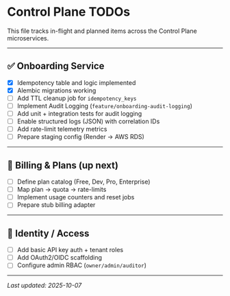 # Control Plane TODOs

This file tracks in-flight and planned items across the Control Plane microservices.

---

## ✅ Onboarding Service

- [x] Idempotency table and logic implemented
- [x] Alembic migrations working
- [ ] Add TTL cleanup job for `idempotency_keys`
- [ ] Implement Audit Logging (`feature/onboarding-audit-logging`)
- [ ] Add unit + integration tests for audit logging
- [ ] Enable structured logs (JSON) with correlation IDs
- [ ] Add rate-limit telemetry metrics
- [ ] Prepare staging config (Render → AWS RDS)

---

## 🧾 Billing & Plans (up next)
- [ ] Define plan catalog (Free, Dev, Pro, Enterprise)
- [ ] Map plan → quota → rate-limits
- [ ] Implement usage counters and reset jobs
- [ ] Prepare stub billing adapter

---

## 🧩 Identity / Access
- [ ] Add basic API key auth + tenant roles
- [ ] Add OAuth2/OIDC scaffolding
- [ ] Configure admin RBAC (`owner/admin/auditor`)

---

_Last updated: 2025-10-07_
